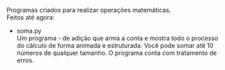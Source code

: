 Programas criados para realizar operações matemáticas.<br/>
Feitos até agora:
- soma.py<br/>
  Um programa - de adição que arma a conta e mostra todo o processo do cálculo de forma animada e estruturada. Você pode somar até 10 números de qualquer tamanho. O programa conta com tratamento de erros.
